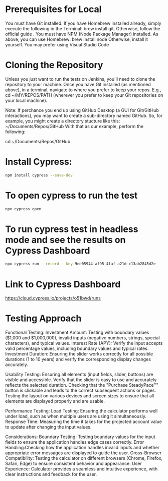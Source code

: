 # Prerequisites for Local
You must have Git installed. If you have Homebrew installed already, simply execute the following in the Terminal: brew install git. Otherwise, follow the official guide .
You must have NPM (Node Package Manager) installed. As above, you can use Homebrew: brew install node Otherwise, install it yourself. You may prefer using Visual Studio Code
# Cloning the Repository
Unless you just want to run the tests on Jenkins, you'll need to clone the repository to your machine. Once you have Git installed (as mentioned above), in a terminal, navigate to where you prefer to keep your repos. E.g., cd ~/MY/REPOS/PATH (wherever you prefer to keep your Git repositories on your local machine).

Note: If perchance you end up using GitHub Desktop (a GUI for Git/GitHub interactions), you may want to create a sub-directory named GitHub. So, for example, you might create a directory stucture like this: ~/Documents/Repos/GitHub With that as our example, perform the following:

cd ~/Documents/Repos/GitHub

# Install Cypress: 

```bash
npm install cypress --save-dev
```
# To open cypress to run the test
```bash
npx cypress open
```

# To run cypress test in headless mode and see the results on Cypress Dashboard

```bash
npx cypress run --record --key 9ee05944-af95-4faf-a21d-c13ab2845d2e
```

# Link to Cypress Dashboard

https://cloud.cypress.io/projects/o51bwd/runs

# Testing Approach

Functional Testing:
Investment Amount: Testing with boundary values ($1,000 and $1,000,000), invalid inputs (negative numbers, strings, special characters), and typical values.
Interest Rate (APY): Verify the input accepts valid percentage values, including boundary values and typical rates.
Investment Duration: Ensuring the slider works correctly for all possible durations (1 to 10 years) and verify the corresponding display changes accurately.

Usability Testing: 
Ensuring all elements (input fields, slider, buttons) are visible and accessible.
Verify that the slider is easy to use and accurately reflects the selected duration.
Checking that the "Purchase SteadyPace™" button is clickable and leads to the correct subsequent actions or pages.
Testing the layout on various devices and screen sizes to ensure that all elements are displayed properly and are usable.

Performance Testing:
Load Testing: Ensuring the calculator performs well under load, such as when multiple users are using it simultaneously.
Response Time: Measuring the time it takes for the projected account value to update after changing the input values.

Considerations:
Boundary Testing: Testing boundary values for the input fields to ensure the application handles edge cases correctly.
Error Handling:Checking how the application handles invalid inputs and whether appropriate error messages are displayed to guide the user.
Cross-Browser Compatibility: Testing the calculator on different browsers (Chrome, Firefox, Safari, Edge) to ensure consistent behavior and appearance.
User Experience: Calculator provides a seamless and intuitive experience, with clear instructions and feedback for the user.







